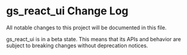 # gs_react_ui Change Log

All notable changes to this project will be documented in this file.

gs_react_ui is in a beta state. This means that its APIs and behavior are subject to breaking changes without deprecation notices.
